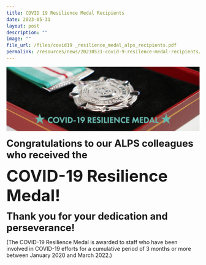```yaml
---
title: COVID 19 Resilience Medal Recipients
date: 2023-05-31
layout: post
description: ""
image: ""
file_url: /files/covid19 _resilience_medal_alps_recipients.pdf
permalink: /resources/news/20230531-covid-9-resilence-medal-recipients/
---
```

![](/images/Resources/2023_may_31_covid_19_resilience_medal.png)

<span style="font-size: 1.8em; font-weight: bold;">Congratulations to our ALPS colleagues who received the</span>

<span style="font-size: 3em; font-weight: bold;">COVID-19 Resilience Medal!</span>

<span style="font-size: 1.8em; font-weight: bold;">Thank you for your dedication and perseverance!</span>

(The COVID-19 Resilience Medal is awarded to staff who have been involved in COVID-19 efforts for a cumulative period of 3 months or more between January 2020 and March 2022.)

